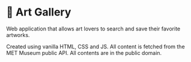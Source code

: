 # 🎨 Art Gallery

Web application that allows art lovers to search and save their favorite artworks.

Created using vanilla HTML, CSS and JS.
All content is fetched from the MET Museum public API. All contents are in the public domain.
